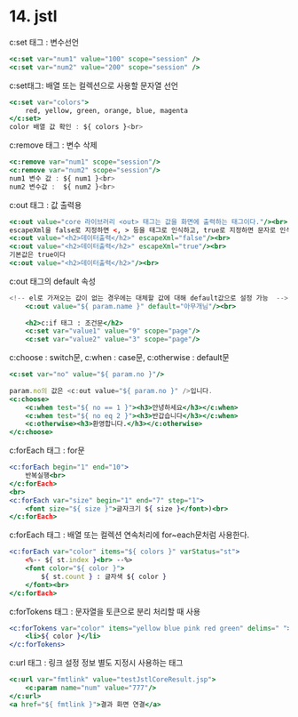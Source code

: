 # 14. jstl



c:set 태그 : 변수선언

```jsx
<c:set var="num1" value="100" scope="session" />
<c:set var="num2" value="200" scope="session" />
```

c:set태그: 배열 또는 컬렉션으로 사용할 문자열 선언

```jsx
<c:set var="colors">
	red, yellow, green, orange, blue, magenta
</c:set>
color 배열 값 확인 : ${ colors }<br>
```

c:remove 태그 : 변수 삭제

```jsx
<c:remove var="num1" scope="session"/>
<c:remove var="num2" scope="session"/>
num1 변수 값 : ${ num1 }<br>
num2 변수값 :  ${ num2 }<br>
```

c:out 태그 : 값 출력용

```jsx
<c:out value="core 라이브러리 <out> 태그는 값을 화면에 출력하는 태그이다."/><br>
escapeXml을 false로 지정하면 <, > 등을 태그로 인식하고, true로 지정하면 문자로 인식한다.
<c:out value="<h2>데이터출력</h2>" escapeXml="false"/><br>
<c:out value="<h2>데이터출력</h2>" escapeXml="true"/><br>
기본값은 true이다
<c:out value="<h2>데이터출력</h2>"/><br>
```

c:out 태그의 default 속성

```jsx
<!-- el로 가져오는 값이 없는 경우에는 대체할 값에 대해 default값으로 설정 가능  -->
	<c:out value="${ param.name }" default="아무개님"/><br>
	
	<h2>c:if 태그 : 조건문</h2>
	<c:set var="value1" value="9" scope="page"/>
	<c:set var="value2" value="3" scope="page"/>
```

c:choose : switch문, c:when : case문, c:otherwise : default문

```jsx
<c:set var="no" value="${ param.no }"/>
	
param.no의 값은 <c:out value="${ param.no }" />입니다.
<c:choose>
	<c:when test="${ no == 1 }"><h3>안녕하세요</h3></c:when>
	<c:when test="${ no eq 2 }"><h3>반갑습니다</h3></c:when>
	<c:otherwise><h3>환영합니다.</h3></c:otherwise>	
</c:choose>
```

c:forEach 태그 : for문

```jsx
<c:forEach begin="1" end="10">
	반복실행<br>
</c:forEach>
<br>
<c:forEach var="size" begin="1" end="7" step="1">
	<font size="${ size }">글자크기 ${ size }</font>)<br>
</c:forEach>
```

c:forEach 태그 : 배열 또는 컬렉션 연속처리에 for\~each문처럼 사용한다.

```jsx
<c:forEach var="color" items="${ colors }" varStatus="st">
	<%-- ${ st.index }<br> --%>
	<font color="${ color }">
		${ st.count } : 글자색 ${ color }
	</font><br>
</c:forEach>
```

c:forTokens 태그 : 문자열을 토큰으로 분리 처리할 때 사용

```jsx
<c:forTokens var="color" items="yellow blue pink red green" delims=" ">
	<li>${ color }</li>
</c:forTokens>
```

c:url 태그 : 링크 설정 정보 별도 지정시 사용하는 태그

```jsx
<c:url var="fmtlink" value="testJstlCoreResult.jsp">
	<c:param name="num" value="777"/>
</c:url>
<a href="${ fmtlink }">결과 화면 연결</a>
```
